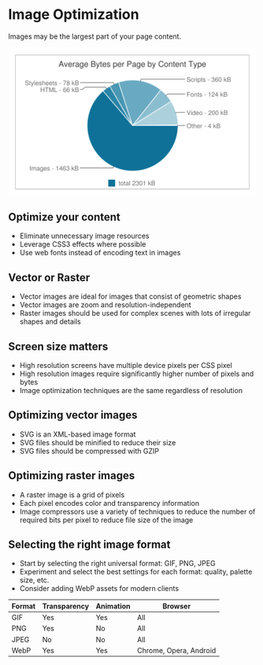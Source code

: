 # Image Optimization

Images may be the largest part of your page content.

![Page content](img/page-content-by-type.png)

## Optimize your content

- Eliminate unnecessary image resources
- Leverage CSS3 effects where possible
- Use web fonts instead of encoding text in images


## Vector or Raster

- Vector images are ideal for images that consist of geometric shapes
- Vector images are zoom and resolution-independent
- Raster images should be used for complex scenes with lots of irregular shapes and details

## Screen size matters

- High resolution screens have multiple device pixels per CSS pixel
- High resolution images require significantly higher number of pixels and bytes
- Image optimization techniques are the same regardless of resolution

## Optimizing vector images

- SVG is an XML-based image format
- SVG files should be minified to reduce their size
- SVG files should be compressed with GZIP

## Optimizing raster images

- A raster image is a grid of pixels
- Each pixel encodes color and transparency information
- Image compressors use a variety of techniques to reduce the number of required bits per pixel to reduce file size of the image

## Selecting the right image format

- Start by selecting the right universal format: GIF, PNG, JPEG
- Experiment and select the best settings for each format: quality, palette size, etc.
- Consider adding WebP assets for modern clients

| Format | Transparency | Animation | Browser |
| --- | --- | --- | --- |
| GIF | Yes | Yes | All |
| PNG |	Yes |	No | All |
| JPEG | No | No | All |
| WebP | Yes | Yes | Chrome, Opera, Android |
